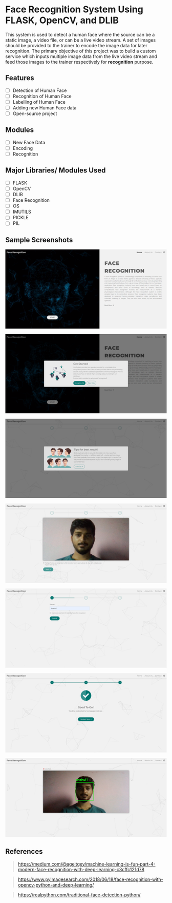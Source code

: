 # Face Recognition System Using FLASK, OpenCV, and DLIB

This system is used to detect a human face where the source can be a static image, a video file, or can be a live video stream. A set of images should be provided to the trainer to encode the image data for later recognition. The primary objective of this project was to build a custom service which inputs multiple image data from the live video stream and feed those images to the trainer respectively for **recognition** purpose.

## Features

 - [ ] Detection of Human Face
 - [ ] Recognition of Human Face
 - [ ] Labelling of Human Face
 - [ ] Adding new Human Face data
 - [ ] Open-source project

## Modules

 - [ ] New Face Data
 - [ ] Encoding
 - [ ] Recognition

## Major Libraries/ Modules Used

 - [ ] FLASK
 - [ ] OpenCV
 - [ ] DLIB
 - [ ] Face Recognition
 - [ ] OS
 - [ ] IMUTILS
 - [ ] PICKLE
 - [ ] PIL

## Sample Screenshots
![enter image description here](https://github.com/anshul0365/Face-Recognition-System/blob/main/sample/index_page.png?raw=true)

![enter image description here](https://github.com/anshul0365/Face-Recognition-System/blob/main/sample/index_page_start_btn.png?raw=true)

![enter image description here](https://github.com/anshul0365/Face-Recognition-System/blob/main/sample/new_face_data_onStart_modal.png?raw=true)

![enter image description here](https://github.com/anshul0365/Face-Recognition-System/blob/main/sample/new_face_data_live_video_stream.png?raw=true)



![enter image description here](https://github.com/anshul0365/Face-Recognition-System/blob/main/sample/new_face_data_enter%20name%5Bdone%5D.png?raw=true)

![enter image description here](https://github.com/anshul0365/Face-Recognition-System/blob/main/sample/Successfull_Page.png?raw=true)

![enter image description here](https://github.com/anshul0365/Face-Recognition-System/blob/main/sample/recognize_me_page.png?raw=true)

## References

>https://medium.com/@ageitgey/machine-learning-is-fun-part-4-modern-face-recognition-with-deep-learning-c3cffc121d78

>https://www.pyimagesearch.com/2018/06/18/face-recognition-with-opencv-python-and-deep-learning/

>https://realpython.com/traditional-face-detection-python/

